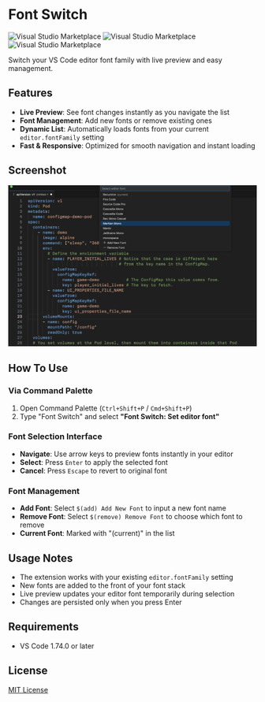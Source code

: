 # Font Switch

![Visual Studio Marketplace](https://img.shields.io/visual-studio-marketplace/v/FatehUllah.vscode-font-switch?style=for-the-badge&color=%2341BC13)
![Visual Studio Marketplace](https://img.shields.io/visual-studio-marketplace/d/FatehUllah.vscode-font-switch?style=for-the-badge)
![Visual Studio Marketplace](https://img.shields.io/visual-studio-marketplace/stars/FatehUllah.vscode-font-switch?style=for-the-badge)

Switch your VS Code editor font family with live preview and easy management.

## Features

- **Live Preview**: See font changes instantly as you navigate the list
- **Font Management**: Add new fonts or remove existing ones
- **Dynamic List**: Automatically loads fonts from your current `editor.fontFamily` setting
- **Fast & Responsive**: Optimized for smooth navigation and instant loading

## Screenshot

![screenshot](images/screenshot.png)

## How To Use

### Via Command Palette

1. Open Command Palette (`Ctrl+Shift+P` / `Cmd+Shift+P`)
2. Type "Font Switch" and select **"Font Switch: Set editor font"**

### Font Selection Interface

- **Navigate**: Use arrow keys to preview fonts instantly in your editor
- **Select**: Press `Enter` to apply the selected font
- **Cancel**: Press `Escape` to revert to original font

### Font Management

- **Add Font**: Select `$(add) Add New Font` to input a new font name
- **Remove Font**: Select `$(remove) Remove Font` to choose which font to remove
- **Current Font**: Marked with "(current)" in the list

## Usage Notes

- The extension works with your existing `editor.fontFamily` setting
- New fonts are added to the front of your font stack
- Live preview updates your editor font temporarily during selection
- Changes are persisted only when you press Enter

## Requirements

- VS Code 1.74.0 or later

## License

[MIT License](https://github.com/ufateh/vscode-font-switch/blob/master/LICENSE)
